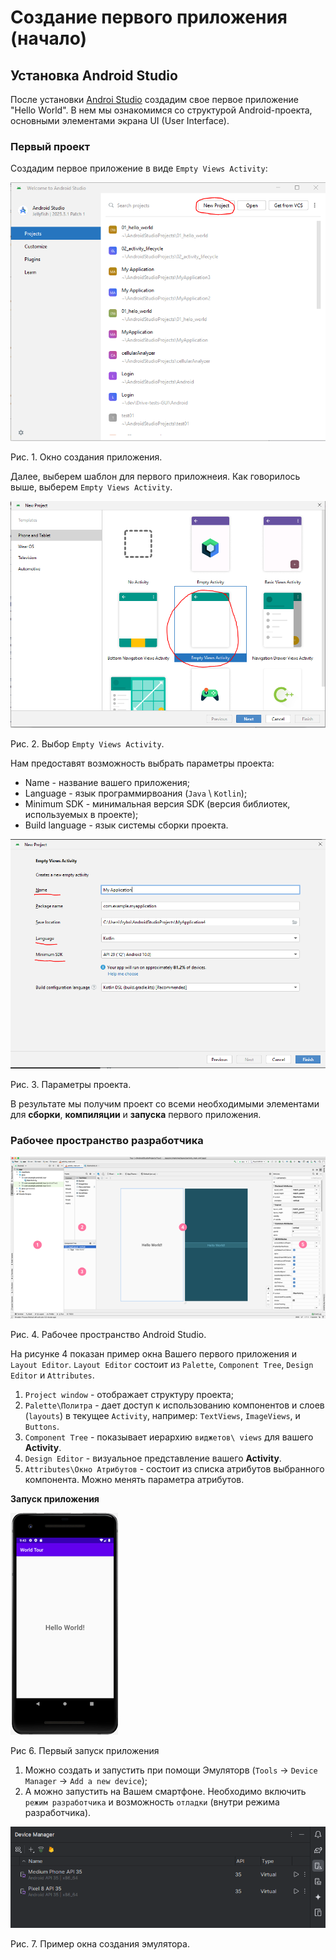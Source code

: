 # Создание первого приложения (начало)

## Установка Android Studio

После установки [Androi Studio](https://developer.android.com/studio) создадим свое первое приложение "Hello World". В нем мы ознакомимся со структурой Android-проекта, основными элементами экрана UI (User Interface).

### Первый проект
Создадим первое приложение в виде `Empty Views Activity`:

![alt text](https://github.com/sibsutisTelecomDep/blog/blob/main/book/figures/android/basic_02_new_project.PNG?raw=true)

Рис. 1. Окно создания приложения.

Далее, выберем шаблон для первого приложнеия. Как говорилось выше, выберем `Empty Views Activity`.

![alt text](https://github.com/sibsutisTelecomDep/blog/blob/main/book/figures/android/basic_02_empty_activity_views.PNG?raw=true)

Рис. 2. Выбор `Empty Views Activity`.

Нам предоставят возможность выбрать параметры проекта:
- Name - название вашего приложения;
- Language - язык программирвоания (`Java` \ `Kotlin`);
- Minimum SDK - минимальная версия SDK (версия библиотек, используемых в проекте);
- Build language - язык системы сборки проекта.

![alt text](https://github.com/sibsutisTelecomDep/blog/blob/main/book/figures/android/basic_02_project_properties.PNG?raw=true)

Рис. 3. Параметры проекта.

В результате мы получим проект со всеми необходимыми элементами для **сборки**, **компиляции** и **запуска** первого приложения.

### Рабочее пространство разработчика
![1759422427188](image/02_first_app/1759422427188.png)

Рис. 4. Рабочее пространство Android Studio.

На рисунке 4 показан пример окна Вашего первого приложения и `Layout Editor`. `Layout Editor` состоит из `Palette`, `Component Tree`, `Design Editor`  и `Attributes`. 

1.  `Project window` - отображает структуру проекта;
2.  `Palette\Политра` - дает доступ к использованию компонентов и слоев (`layouts`) в текущее `Activity`, например:  `TextViews`, `ImageViews`, и `Buttons`.
3.  `Component Tree` - показывает иерархию `виджетов\ views` для вашего **Activity**.
4.  `Design Editor` - визуальное представление вашего **Activity**. 
5.  `Attributes\Окно Атрибутов` - состоит из списка атрибутов выбранного компонента. Можно менять параметра атрибутов. 

**Запуск приложения**

![1759423678960](image/02_first_app/1759423678960.png)

Рис 6. Первый запуск приложения

1. Можно создать и запустить при помощи Эмуляторв (`Tools` -> `Device Manager` -> `Add a new device`);
2. А можно запустить на Вашем смартфоне. Необходимо включить `режим разработчика` и возможность `отладки` (внутри режима разработчика).

![1759423888448](image/02_first_app/1759423888448.png)

Рис. 7. Пример окна создания эмулятора.


